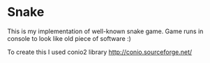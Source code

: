 # Snake
This is my implementation of well-known snake game.
Game runs in console to look like old piece of software :)

To create this I used conio2 library
http://conio.sourceforge.net/
